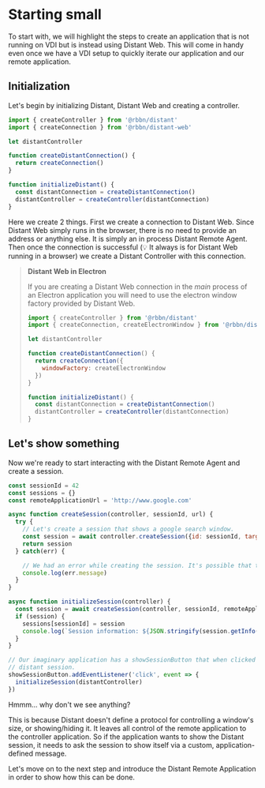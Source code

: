 # Starting small

To start with, we will highlight the steps to create an application that is not running on VDI but is instead using Distant Web. This will come in handy even once we have a VDI setup to quickly iterate our application and our remote application.

## Initialization

Let's begin by initializing Distant, Distant Web and creating a controller.

```javascript {highlight:['1-2',7,12]}
import { createController } from '@rbbn/distant'
import { createConnection } from '@rbbn/distant-web'

let distantController

function createDistantConnection() {
  return createConnection()
}

function initializeDistant() {
  const distantConnection = createDistantConnection()
  distantController = createController(distantConnection)
}
```

Here we create 2 things. First we create a connection to Distant Web. Since Distant Web simply runs in the browser, there is no need to provide an address or anything else. It is simply an in process Distant Remote Agent. Then once the connection is successful (💡 It always is for Distant Web running in a browser) we create a Distant Controller with this connection.

<blockquote>

  __Distant Web in Electron__

  If you are creating a Distant Web connection in the *main* process of an Electron application you will need to use the electron window factory provided by Distant Web.

  ```javascript {highlight:[2,8]}
  import { createController } from '@rbbn/distant'
  import { createConnection, createElectronWindow } from '@rbbn/distant-web'

  let distantController

  function createDistantConnection() {
    return createConnection({
      windowFactory: createElectronWindow
    })
  }

  function initializeDistant() {
    const distantConnection = createDistantConnection()
    distantController = createController(distantConnection)
  }
  ```

</blockquote>

## Let's show something

Now we're ready to start interacting with the Distant Remote Agent and create a session.

```javascript {highlight:[7,19]}
const sessionId = 42
const sessions = {}
const remoteApplicationUrl = 'http://www.google.com'

async function createSession(controller, sessionId, url) {
  try {
    // Let's create a session that shows a google search window.
    const session = await controller.createSession({id: sessionId, targetUrl: url, timeout: 5000 })
    return session
  } catch(err) {

    // We had an error while creating the session. It's possible that the creation timed-out.
    console.log(err.message)
  }
}

async function initializeSession(controller) {
  const session = await createSession(controller, sessionId, remoteApplicationUrl)
  if (session) {
    sessions[sessionId] = session
    console.log(`Session information: ${JSON.stringify(session.getInfo())}`)
  }
}

// Our imaginary application has a showSessionButton that when clicked should show the
// distant session.
showSessionButton.addEventListener('click', event => {
  initializeSession(distantController)
})

```

Hmmm... why don't we see anything?

This is because Distant doesn't define a protocol for controlling a window's size, or showing/hiding it. It leaves all control of the remote application to the controller application. So if the application wants to show the Distant session, it needs to ask the session to show itself via a custom, application-defined message.

Let's move on to the next step and introduce the Distant Remote Application in order to show how this can be done.
